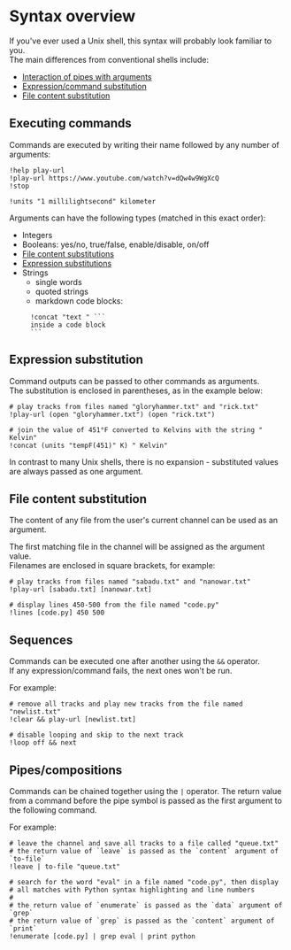 # Syntax overview

If you've ever used a Unix shell, this syntax will probably look familiar to you.  
The main differences from conventional shells include:
- [Interaction of pipes with arguments](#pipescompositions)
- [Expression/command substitution](#expression-substitution)
- [File content substitution](#file-content-substitution)

Executing commands
------------------

Commands are executed by writing their name followed by any number of arguments:
```
!help play-url
!play-url https://www.youtube.com/watch?v=dQw4w9WgXcQ
!stop

!units "1 millilightsecond" kilometer
```

Arguments can have the following types (matched in this exact order):
- Integers
- Booleans: yes/no, true/false, enable/disable, on/off
- [File content substitutions](#file-content-substitution)
- [Expression substitutions](#expression-substitution)
- Strings
  - single words
  - quoted strings
  - markdown code blocks:
  ````
    !concat "text " ```
    inside a code block
    ```
  ````

Expression substitution
-----------------------

Command outputs can be passed to other commands as arguments.  
The substitution is enclosed in parentheses, as in the example below:
```
# play tracks from files named "gloryhammer.txt" and "rick.txt"
!play-url (open "gloryhammer.txt") (open "rick.txt")

# join the value of 451°F converted to Kelvins with the string " Kelvin"
!concat (units "tempF(451)" K) " Kelvin"
```

In contrast to many Unix shells, there is no expansion - substituted values are always passed as one argument.

File content substitution
-------------------------

The content of any file from the user's current channel can be used as an argument.

The first matching file in the channel will be assigned as the argument value.  
Filenames are enclosed in square brackets, for example:
```
# play tracks from files named "sabadu.txt" and "nanowar.txt"
!play-url [sabadu.txt] [nanowar.txt]

# display lines 450-500 from the file named "code.py"
!lines [code.py] 450 500
```

Sequences
---------

Commands can be executed one after another using the `&&` operator.  
If any expression/command fails, the next ones won't be run.

For example:
```
# remove all tracks and play new tracks from the file named "newlist.txt"
!clear && play-url [newlist.txt]

# disable looping and skip to the next track
!loop off && next
```

Pipes/compositions
------------------

Commands can be chained together using the `|` operator. The return value from
a command before the pipe symbol is passed as the first argument to the following command.

For example:
```
# leave the channel and save all tracks to a file called "queue.txt"
# the return value of `leave` is passed as the `content` argument of `to-file`
!leave | to-file "queue.txt"

# search for the word "eval" in a file named "code.py", then display
# all matches with Python syntax highlighting and line numbers
#
# the return value of `enumerate` is passed as the `data` argument of `grep`
# the return value of `grep` is passed as the `content` argument of `print`
!enumerate [code.py] | grep eval | print python
```
